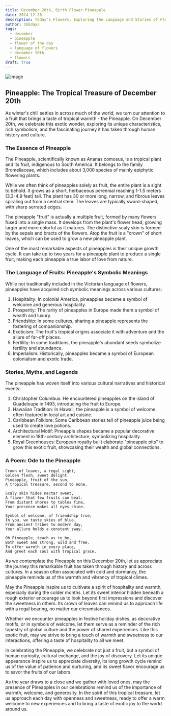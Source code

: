 ```yaml
---
title: December 20th, Birth Flower Pineapple
date: 2024-12-20
description: Today's Flowers, Exploring the Language and Stories of Flowers Pineapple
author: 365days
tags:
  - december
  - pineapple
  - flower of the day
  - language of flowers
  - december 20th
  - flowers
draft: true
---
```


![image](#center)

## Pineapple: The Tropical Treasure of December 20th

As winter's chill settles in across much of the world, we turn our attention to a fruit that brings a taste of tropical warmth - the Pineapple. On December 20th, we celebrate this exotic wonder, exploring its unique characteristics, rich symbolism, and the fascinating journey it has taken through human history and culture.

### The Essence of Pineapple

The Pineapple, scientifically known as Ananas comosus, is a tropical plant and its fruit, indigenous to South America. It belongs to the family Bromeliaceae, which includes about 3,000 species of mainly epiphytic flowering plants.

While we often think of pineapples solely as fruit, the entire plant is a sight to behold. It grows as a short, herbaceous perennial reaching 1-1.5 meters (3.3-4.9 feet) tall. The plant has 30 or more long, narrow, and fibrous leaves spiraling out from a central stem. The leaves are typically sword-shaped, with sharp serrated edges.

The pineapple "fruit" is actually a multiple fruit, formed by many flowers fused into a single mass. It develops from the plant's flower head, growing larger and more colorful as it matures. The distinctive scaly skin is formed by the sepals and bracts of the flowers. Atop the fruit is a "crown" of short leaves, which can be used to grow a new pineapple plant.

One of the most remarkable aspects of pineapples is their unique growth cycle. It can take up to two years for a pineapple plant to produce a single fruit, making each pineapple a true labor of love from nature.

### The Language of Fruits: Pineapple's Symbolic Meanings

While not traditionally included in the Victorian language of flowers, pineapples have acquired rich symbolic meanings across various cultures:

1. Hospitality: In colonial America, pineapples became a symbol of welcome and generous hospitality.
2. Prosperity: The rarity of pineapples in Europe made them a symbol of wealth and luxury.
3. Friendship: In some cultures, sharing a pineapple represents the fostering of companionship.
4. Exoticism: The fruit's tropical origins associate it with adventure and the allure of far-off places.
5. Fertility: In some traditions, the pineapple's abundant seeds symbolize fertility and abundance.
6. Imperialism: Historically, pineapples became a symbol of European colonialism and exotic trade.

### Stories, Myths, and Legends

The pineapple has woven itself into various cultural narratives and historical events:

1. Christopher Columbus: He encountered pineapples on the island of Guadeloupe in 1493, introducing the fruit to Europe.
2. Hawaiian Tradition: In Hawaii, the pineapple is a symbol of welcome, often featured in local art and cuisine.
3. Caribbean Folklore: Some Caribbean stories tell of pineapple juice being used to create love potions.
4. Architectural Motif: Pineapple shapes became a popular decorative element in 18th-century architecture, symbolizing hospitality.
5. Royal Greenhouses: European royalty built elaborate "pineapple pits" to grow this exotic fruit, showcasing their wealth and global connections.

### A Poem: Ode to the Pineapple

	Crown of leaves, a regal sight,
	Golden flesh, sweet delight.
	Pineapple, fruit of the sun,
	A tropical treasure, second to none.
	
	Scaly skin hides nectar sweet,
	A flavor that few fruits can beat.
	From distant shores to tables fine,
	Your presence makes all eyes shine.
	
	Symbol of welcome, of friendship true,
	In you, we taste skies of blue.
	From ancient tribes to modern day,
	Your allure holds a constant sway.
	
	Oh Pineapple, teach us to be,
	Both sweet and strong, wild and free.
	To offer warmth in every place,
	And greet each soul with tropical grace.

As we contemplate the Pineapple on this December 20th, let us appreciate the journey this remarkable fruit has taken through history and across cultures. In a season often associated with cold and dormancy, the pineapple reminds us of the warmth and vibrancy of tropical climes.

May the Pineapple inspire us to cultivate a spirit of hospitality and warmth, especially during the colder months. Let its sweet interior hidden beneath a rough exterior encourage us to look beyond first impressions and discover the sweetness in others. Its crown of leaves can remind us to approach life with a regal bearing, no matter our circumstances.

Whether we encounter pineapples in festive holiday dishes, as decorative motifs, or in symbols of welcome, let them serve as a reminder of the rich tapestry of global culture and the power of shared experiences. Like this exotic fruit, may we strive to bring a touch of warmth and sweetness to our interactions, offering a taste of hospitality to all we meet.

In celebrating the Pineapple, we celebrate not just a fruit, but a symbol of human curiosity, cultural exchange, and the joy of discovery. Let its unique appearance inspire us to appreciate diversity, its long growth cycle remind us of the value of patience and nurturing, and its sweet flavor encourage us to savor the fruits of our labors.

As the year draws to a close and we gather with loved ones, may the presence of Pineapples in our celebrations remind us of the importance of warmth, welcome, and generosity. In the spirit of this tropical treasure, let us approach each day with openness and sweetness, ready to offer a warm welcome to new experiences and to bring a taste of exotic joy to the world around us.